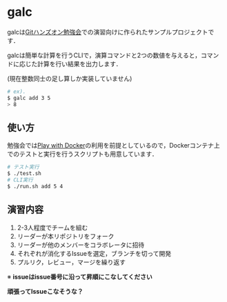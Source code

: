 # galc

galcは[Gitハンズオン勉強会](https://github.com/OriishiTakahiro/git-intro)での演習向けに作られたサンプルプロジェクトです．

galcは簡単な計算を行うCLIで，演算コマンドと2つの数値を与えると，コマンドに応じた計算を行い結果を出力します．

(現在整数同士の足し算しか実装していません)

```sh
# ex).
$ galc add 3 5
> 8
```

## 使い方

勉強会では[Play with Docker](http://play-with-docker.com/)の利用を前提としているので，Dockerコンテナ上でのテストと実行を行うスクリプトも用意しています．

```sh
# テスト実行
$ ./test.sh
# CLI実行
$ ./run.sh add 5 4
```

## 演習内容

1. 2-3人程度でチームを組む
1. リーダーが本リポジトリをフォーク
1. リーダーが他のメンバーをコラボレータに招待
1. それぞれが消化するIssueを選定，ブランチを切って開発
1. プルリク，レビュー，マージを繰り返す

※ __issueはissue番号に沿って昇順にこなしてください__

__頑張ってIssueこなそうな？__
